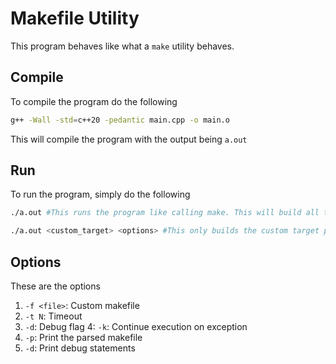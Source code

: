 # Makefile Utility
This program behaves like what a `make` utility behaves.

## Compile
To compile the program do the following
```bash
g++ -Wall -std=c++20 -pedantic main.cpp -o main.o
```
This will compile the program with the output being `a.out`

## Run
To run the program, simply do the following 
```bash
./a.out #This runs the program like calling make. This will build all the targets

./a.out <custom_target> <options> #This only builds the custom target provided in the command
```


## Options
These are the options
1. `-f <file>`: Custom makefile
2. `-t N`: Timeout
3. `-d`: Debug flag
4: `-k`: Continue execution on exception
5. `-p`: Print the parsed makefile
6. `-d`: Print debug statements
